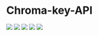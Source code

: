 # Chroma-key-API

<img src="https://img.shields.io/badge/-Python-F2C63C.svg?logo=python&style=for-the-badge">
<img src="https://img.shields.io/badge/-poetry-000099.svg?logo=poetry&style=for-the-badge">
<img src="https://img.shields.io/badge/-fastAPI-003333.svg?logo=fastAPI&style=for-the-badge">
<img src="https://img.shields.io/badge/-OpenCV-5C3EE8.svg?logo=OpenCV&style=for-the-badge">
<img src="https://img.shields.io/badge/-numpy-013243.svg?logo=numpy&style=for-the-badge">
